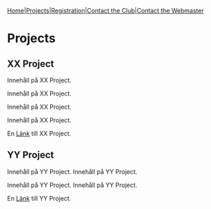 [Home](/)|[Projects](/projects)|[Registration](http://4honline.com)|[Contact&nbsp;the&nbsp;Club](mailto://communityleaders@ourdomain.net)|[Contact&nbsp;the&nbsp;Webmaster](mailto://webmaster@ourdomain.net)
# Projects

## XX Project
Innehåll på XX Project.

Innehåll på XX Project.

Innehåll på XX Project.

Innehåll på XX Project.

En [Länk](/projects) till XX Project.

## YY Project

Innehåll på YY Project.
Innehåll på YY Project.

Innehåll på YY Project.
Innehåll på YY Project.

En [Länk](/projects) till YY Project.

